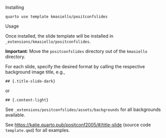 Installing

```
quarto use template kmasiello/positconfslides
```

Usage 

Once installed, the slide template will be installed in `_extensions/kmasiello/positconfslides`.  

**Important**: Move the `positconfslides` directory out of the `kmasiello` directory.

For each slide, specify the desired format by calling the respective background image title, e.g., 
```
## {.title-slide-dark}
```

or 
```
## {.content-light}
```

See `_extensions/positconfslides/assets/backgrounds` for all backgrounds available.

See <https://katie.quarto.pub/positconf2005/#/title-slide> (source code `template.qmd`) for all examples.


